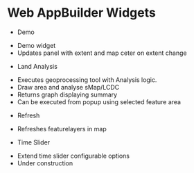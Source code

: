 # Web AppBuilder Widgets

* Demo
 - Demo widget
 - Updates panel with extent and map ceter on extent change
* Land Analysis
 - Executes geoprocessing tool with Analysis logic. 
 - Draw area and analyse sMap/LCDC
 - Returns graph displaying summary
 - Can be executed from popup using selected feature area
* Refresh
 - Refreshes featurelayers in map
* Time Slider
 - Extend time slider configurable options
 - Under construction
